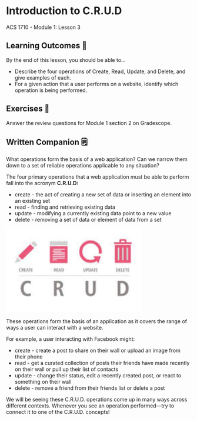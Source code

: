 # Introduction to C.R.U.D

ACS 1710 - Module 1: Lesson 3

## Learning Outcomes 💫

By the end of this lesson, you should be able to...

- Describe the four operations of Create, Read, Update, and Delete, and give examples of each.
- For a given action that a user performs on a website, identify which operation is being performed.

## Exercises 💪

Answer the review questions for Module 1 section 2 on Gradescope. 

## Written Companion 🗒

What operations form the basis of a web application? Can we narrow them down to a set of reliable operations applicable to any situation?

The four primary operations that a web application must be able to perform fall into the acronym **C.R.U.D:**

- create - the act of creating a new set of data or inserting an element into an existing set
- read - finding and retrieving existing data
- update - modifying a currently existing data point to a new value
- delete - removing a set of data or element of data from a set

![Untitled.png](Untitled.png)

These operations form the basis of an application as it covers the range of ways a user can interact with a website.

For example, a user interacting with Facebook might:

- create - create a post to share on their wall or upload an image from their phone
- read - get a curated collection of posts their friends have made recently on their wall or pull up their list of contacts
- update - change their status, edit a recently created post, or react to something on their wall
- delete - remove a friend from their friends list or delete a post

We will be seeing these C.R.U.D. operations come up in many ways across different contexts. Whenever you see an operation performed—try to connect it to one of the C.R.U.D. concepts!

